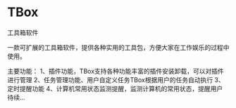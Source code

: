 # TBox
工具箱软件

一款可扩展的工具箱软件，提供各种实用的工具包，方便大家在工作娱乐的过程中使用。

主要功能：
    1、插件功能，TBox支持各种功能丰富的插件安装卸载，可以对插件进行管理
    2、任务管理功能、用户自定义任务TBox根据用户的任务自动执行
    3、定时提醒功能
    4、计算机常用状态监测提醒，监测计算机的常用状态，提醒用户
    待续...
